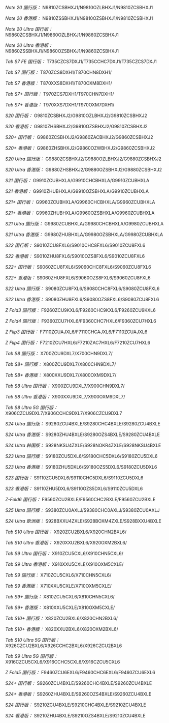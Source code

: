 *Note 20 国行版：*
N9810ZCSBHXJ1/N9810OZLBHXJ1/N9810ZCSBHXJ1

*Note 20 香港版：*
N9810ZSSBHXJ1/N9810OZSBHXJ1/N9810ZCSBHXJ1

*Note 20 Ultra 国行版：*
N9860ZCSBHXJ1/N9860OZLBHXJ1/N9860ZCSBHXJ1

*Note 20 Ultra 香港版：*
N9860ZSSBHXJ1/N9860OZSBHXJ1/N9860ZCSBHXJ1

*Tab S7 FE 国行版：*
T735CZCS7DXJ1/T735CCHC7DXJ1/T735CZCS7DXJ1

*Tab S7 国行版：*
T870ZCS8DXH1/T870CHN8DXH1/

*Tab S7 香港版：*
T870XXS8DXH1/T870OXM8DXH1/

*Tab S7+ 国行版：*
T970ZCS7DXH1/T970CHN7DXH1/

*Tab S7+ 香港版：*
T970XXS7DXH1/T970OXM7DXH1/

*S20 国行版：*
G9810ZCSBHXJ2/G9810OZLBHXJ2/G9810ZCSBHXJ2

*S20 香港版：*
G9810ZHSBHXJ2/G9810OZSBHXJ2/G9810ZCSBHXJ2

*S20+ 国行版：*
G9860ZCSBHXJ2/G9860ZACBHXJ2/G9860ZCSBHXJ2

*S20+ 香港版：*
G9860ZHSBHXJ2/G9860OZWBHXJ2/G9860ZCSBHXJ2

*S20 Ultra 国行版：*
G9880ZCSBHXJ2/G9880OZLBHXJ2/G9880ZCSBHXJ2

*S20 Ultra 香港版：*
G9880ZHSBHXJ2/G9880OZSBHXJ2/G9880ZCSBHXJ2

*S21 国行版：*
G9910ZCUBHXLA/G9910CHCBHXLA/G9910ZCUBHXLA

*S21 香港版：*
G9910ZHUBHXLA/G9910OZSBHXLA/G9910ZCUBHXLA

*S21+ 国行版：*
G9960ZCUBHXLA/G9960CHCBHXLA/G9960ZCUBHXLA

*S21+ 香港版：*
G9960ZHUBHXLA/G9960OZSBHXLA/G9960ZCUBHXLA

*S21 Ultra 国行版：*
G9980ZCUBHXLA/G9980CHCBHXLA/G9980ZCUBHXLA

*S21 Ultra 香港版：*
G9980ZHUBHXLA/G9980OZSBHXLA/G9980ZCUBHXLA

*S22 国行版：*
S9010ZCU8FXL6/S9010CHC8FXL6/S9010ZCU8FXL6

*S22 香港版：*
S9010ZHU8FXL6/S9010OZS8FXL6/S9010ZCU8FXL6

*S22+ 国行版：*
S9060ZCU8FXL6/S9060CHC8FXL6/S9060ZCU8FXL6

*S22+ 香港版：*
S9060ZHU8FXL6/S9060OZS8FXL6/S9060ZCU8FXL6

*S22 Ultra 国行版：*
S9080ZCU8FXL6/S9080CHC8FXL6/S9080ZCU8FXL6

*S22 Ultra 香港版：*
S9080ZHU8FXL6/S9080OZS8FXL6/S9080ZCU8FXL6

*Z Fold3 国行版：*
F9260ZCU9KXL6/F9260CHC9KXL6/F9260ZCU9KXL6

*Z Fold4 国行版：*
F9360ZCU7HXL6/F9360CHC7HXL6/F9360ZCU7HXL6

*Z Flip3 国行版：*
F7110ZCUAJXL6/F7110CHCAJXL6/F7110ZCUAJXL6

*Z Flip4 国行版：*
F7210ZCU7HXL6/F7210ZAC7HXL6/F7210ZCU7HXL6

*Tab S8 国行版：*
X700ZCU9DXL7/X700CHN9DXL7/

*Tab S8+ 国行版：*
X800ZCU9DXL7/X800CHN9DXL7/

*Tab S8+ 香港版：*
X800XXU9DXL7/X800OXM9DXL7/

*Tab S8 Ultra 国行版：*
X900ZCU9DXL7/X900CHN9DXL7/

*Tab S8 Ultra 香港版：*
X900XXU9DXL7/X900OXM9DXL7/

*Tab S8 Ultra 5G 国行版：*
X906CZCU9DXL7/X906CCHC9DXL7/X906CZCU9DXL7

*S24 Ultra 国行版：*
S9280ZCU4BXLE/S9280CHC4BXLE/S9280ZCU4BXLE

*S24 Ultra 香港版：*
S9280ZHU4BXLE/S9280OZS4BXLE/S9280ZCU4BXLE

*S24 Ultra 韩国版：*
S928NKSU4ZXLE/S928NOKR4ZXLE/S928NKSU4BXLE

*S23 Ultra 国行版：*
S9180ZCU5DXL6/S9180CHC5DXL6/S9180ZCU5DXL6

*S23 Ultra 香港版：*
S9180ZHU5DXL6/S9180OZS5DXL6/S9180ZCU5DXL6

*S23 国行版：*
S9110ZCU5DXL6/S9110CHC5DXL6/S9110ZCU5DXL6

*S23 香港版：*
S9110ZHU5DXL6/S9110OZS5DXL6/S9110ZCU5DXL6

*Z-Fold6 国行版：*
F9560ZCU2BXLE/F9560CHC2BXLE/F9560ZCU2BXLE

*S25 Ultra 国行版：*
S9380ZCU0AXLJ/S9380CHC0AXLJ/S9380ZCU0AXLJ

*S24 Ultra 欧洲版：*
S928BXXU4ZXLE/S928BOXM4ZXLE/S928BXXU4BXLE

*Tab S10 Ultra 国行版：*
X920ZCU2BXL6/X920CHN2BXL6/

*Tab S10 Ultra 香港版：*
X920XXU2BXL6/X920OXM2BXL6/

*Tab S9 Ultra 国行版：*
X910ZCU5CXL6/X910CHN5CXL6/

*Tab S9 Ultra 香港版：*
X910XXU5CXLE/X910OXM5CXLE/

*Tab S9  国行版：*
X710ZCU5CXL6/X710CHN5CXL6/

*Tab S9  香港版：*
X710XXU5CXLE/X710OXM5CXLE/

*Tab S9+ 国行版：*
X810ZCU5CXL6/X810CHN5CXL6/

*Tab S9+ 香港版：*
X810XXU5CXLE/X810OXM5CXLE/

*Tab S10+ 国行版：*
X820ZCU2BXL6/X820CHN2BXL6/

*Tab S10+ 香港版：*
X820XXU2BXL6/X820OXM2BXL6/

*Tab S10 Ultra 5G 国行版：*
X926CZCU2BXL6/X926CCHC2BXL6/X926CZCU2BXL6

*Tab S9 Ultra 5G 国行版：*
X916CZCU5CXL6/X916CCHC5CXL6/X916CZCU5CXL6

*Z Fold5 国行版：*
F9460ZCU6EXL6/F9460CHC6EXL6/F9460ZCU6EXL6

*S24+ 国行版：*
S9260ZCU4BXLE/S9260CHC4BXLE/S9260ZCU4BXLE

*S24+ 香港版：*
S9260ZHU4BXLE/S9260OZS4BXLE/S9260ZCU4BXLE

*S24 国行版：*
S9210ZCU4BXLE/S9210CHC4BXLE/S9210ZCU4BXLE

*S24 香港版：*
S9210ZHU4BXLE/S9210OZS4BXLE/S9210ZCU4BXLE


